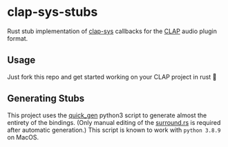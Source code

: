 # clap-sys-stubs
Rust stub implementation of [clap-sys](https://github.com/glowcoil/clap-sys) callbacks for the [CLAP](https://cleveraudio.org/) audio plugin format.

## Usage

Just fork this repo and get started working on your CLAP project in rust :clap:

## Generating Stubs

This project uses the [quick_gen](quick_gen.py) python3 script to generate
almost the entirety of the bindings. (Only manual editing of the
[surround.rs](src/ext/draft/surround.rs) is required after automatic
generation.) This script is known to work with `python 3.8.9` on MacOS.